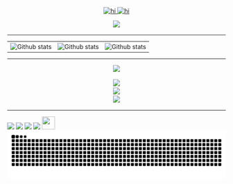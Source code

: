 <div align="center">
  <a href="https://github.com/vince0417">
    <img src="https://em-content.zobj.net/source/skype/289/robot_1f916.png" width="28px" alt="hi"> 
    <img src="https://em-content.zobj.net/source/skype/289/pirate-flag_1f3f4-200d-2620-fe0f.png" width="28px" alt="hi">
</div>

<p align="center">
  <a href="https://github.com/vince0417">
    <img src="https://readme-typing-svg.demolab.com?font=Nerko+One&size=22&pause=1000&color=3DF77C&Code&center=true&width=430&lines=Welcome+to+my+profile!" /></a>
</p>

  ----

<table>
    <tr>
        <td align="center">
            <img
                align="center"
                height="160em"
                src="https://github-readme-stats.vercel.app/api?username=vince0417&show_icons=true&count_private=true&title_color=80F7D4&icon_color=9d00ff&text_color=c9d1d9&bg_color=0d1117&border_color=fff0" 
                alt="Github stats"
            />
        </td>
        <td align="center">
            <img
                align="center"
                height="160em"
                src="https://github-readme-stats.vercel.app/api/top-langs/?username=vince0417&layout=compact&title_color=80F7D4&text_color=fff&bg_color=0d1117&border_color=fff0"
                alt="Github stats"  
            />
        </td>
        <td align="center">
            <img
                align="center"
                height="160em"
                src="https://github-readme-streak-stats.herokuapp.com/?user=vince0417&theme=github-dark&hide_border=true&"
                alt="Github stats"
            />
        </td>
    </tr>
</table>

  ----

<p align="center">
  <a href="https://github.com/vince0417">
    <img src="https://readme-typing-svg.demolab.com?font=Nerko+One&size=22&pause=1000&color=3DF77C&center=true&width=435&lines=%F0%9F%9B%A0%EF%B8%8F+Languagens+and+Tools+%F0%9F%9B%A0%EF%B8%8F" /></a>
</p>

<div align="center" >
  <img src="https://skillicons.dev/icons?i=c,cpp,cs" />
</div>
<div align="center" >
  <img src="https://skillicons.dev/icons?i=html,css,javascript,nodejs,postgresql" />
</div>
<div align="center" >
  <img src="https://skillicons.dev/icons?i=cmake,vscode,visualstudio,linux,mint,git,github" />
</div>

 ----
  
<div> 
  <a href="https://www.linkedin.com/in/vicente-r-600705234/" target="_blank">
    <img src="https://img.shields.io/badge/-LinkedIn-%230077B5?style=for-the-badge&logo=linkedin&logoColor=white" target="_blank"></a>
  <a href="https://codeforces.com/profile/_Vince_04" target="_blank">
    <img src="https://img.shields.io/badge/-Codeforces-white?style=for-the-badge&logo=Codeforces" target="_blank"></a>
  <a href = "mailto:vicenterodrigues56438@gmail.com">
    <img src="https://img.shields.io/badge/-Gmail-%23333?style=for-the-badge&logo=gmail&logoColor=white" target="_blank"></a>
  <a href="https://leetcode.com/u/Vince_r/" target="_blank">
    <img src="https://img.shields.io/badge/-LeetCode-white?style=for-the-badge&logo=leetcode" target="_blank"></a>
  <a href = "https://judge.beecrowd.com/pt/profile/610579">
    <img width="30" height="30" src="https://www.beecrowd.com.br/judge/favicon.ico?1635097036" target="_blank"></a>
</div>

<picture align="center">
  <source media="(prefers-color-scheme: dark)" srcset="https://raw.githubusercontent.com/vince0417/vince0417/output/github-contribution-grid-snake-dark.svg">
  <source media="(prefers-color-scheme: light)" srcset="https://raw.githubusercontent.com/vince0417/vince0417/output/github-contribution-grid-snake-dark.svg">
  <img align="center" alt="github contribution grid snake animation" src="https://raw.githubusercontent.com/vince0417/vince0417/output/github-contribution-grid-snake.svg">
</picture>
